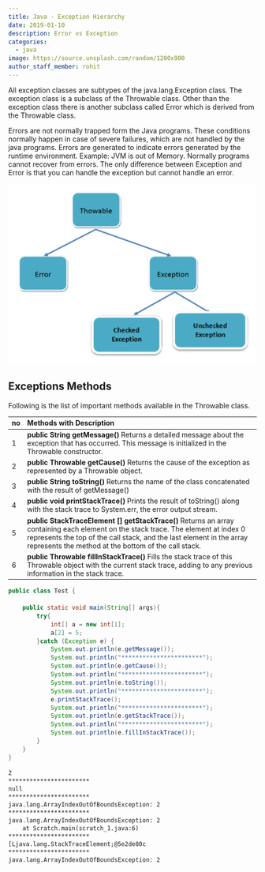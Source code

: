 ```yaml
---
title: Java - Exception Hierarchy
date: 2019-01-10
description: Error vs Exception
categories:
  - java
image: https://source.unsplash.com/random/1200x900
author_staff_member: rohit
---
```


All exception classes are subtypes of the java.lang.Exception class. The exception class is a subclass of the Throwable class. Other than the exception class there is another subclass called Error which is derived from the Throwable class.

Errors are not normally trapped form the Java programs. These conditions normally happen in case of severe failures, which are not handled by the java programs. Errors are generated to indicate errors generated by the runtime environment. Example:  JVM is out of Memory. Normally programs cannot recover from errors. The only difference between Exception and Error is that you can handle the exception but cannot handle an error.

<img alt="String-2" src="/images/java/j-34.webp" lazyload width="600px"/>

## Exceptions Methods

Following is the list of important methods available in the Throwable class.

| no	| Methods with Description |
| :--   | :--- |
| 1     | **public String getMessage()** Returns a detailed message about the exception that has occurred. This message is initialized in the Throwable constructor. |
| 2     | **public Throwable getCause()** Returns the cause of the exception as represented by a Throwable object. |
| 3     | **public String toString()** Returns the name of the class concatenated with the result of getMessage() |
| 4     | **public void printStackTrace()** Prints the result of toString() along with the stack trace to System.err, the error output stream. |
| 5     | **public StackTraceElement [] getStackTrace()** Returns an array containing each element on the stack trace. The element at index 0 represents the top of the call stack, and the last element in the array represents the method at the bottom of the call stack. |
| 6     | **public Throwable fillInStackTrace()** Fills the stack trace of this Throwable object with the current stack trace, adding to any previous information in the stack trace. |

```java
public class Test {

	public static void main(String[] args){
		try{
			int[] a = new int[1];
			a[2] = 5;
		}catch (Exception e) {
			System.out.println(e.getMessage());
			System.out.println("***********************");
			System.out.println(e.getCause());
			System.out.println("***********************");
			System.out.println(e.toString());
			System.out.println("***********************");
			e.printStackTrace();
			System.out.println("***********************");
			System.out.println(e.getStackTrace());
			System.out.println("***********************");
			System.out.println(e.fillInStackTrace());
		}
	}
}
```

```text
2
***********************
null
***********************
java.lang.ArrayIndexOutOfBoundsException: 2
***********************
java.lang.ArrayIndexOutOfBoundsException: 2
	at Scratch.main(scratch_1.java:6)
***********************
[Ljava.lang.StackTraceElement;@5e2de80c
***********************
java.lang.ArrayIndexOutOfBoundsException: 2
```















